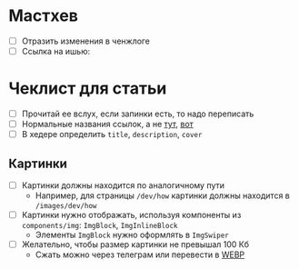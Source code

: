 # Мастхев

- [ ] Отразить изменения в ченжлоге
- [ ] Ссылка на ишью:

# Чеклист для статьи

- [ ] Прочитай ее вслух, если запинки есть, то надо переписать
- [ ] Нормальные названия ссылок, а не [тут](), [вот]()
- [ ] В хедере определить `title`, `description`, `cover`

## Картинки

- [ ] Картинки должны находится по аналогичному пути
  - Например, для страницы `/dev/how` картинки должны находится в `/images/dev/how`
- [ ] Картинки нужно отображать, используя компоненты из `components/img`: `ImgBlock`, `ImgInlineBlock`
  - Элементы `ImgBlock` нужно оформлять в `ImgSwiper`
- [ ] Желательно, чтобы размер картинки не превышал 100 Кб
  - Сжать можно через телеграм или перевести в [WEBP](https://image.online-convert.com/convert-to-webp)

